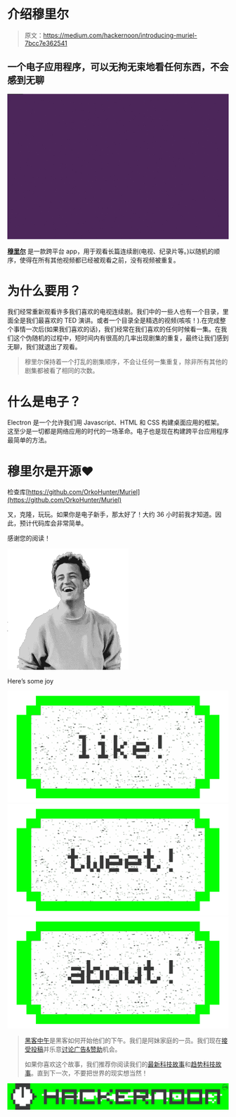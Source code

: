 # 介绍穆里尔

> 原文：<https://medium.com/hackernoon/introducing-muriel-7bcc7e362541>

## 一个电子应用程序，可以无拘无束地看任何东西，不会感到无聊

![](img/52663097e2c5132f031de01564c881c5.png)

[**穆里尔**](https://github.com/orkohunter/muriel) 是一款跨平台 app，用于观看长篇连续剧(电视、纪录片等。)以随机的顺序，使得在所有其他视频都已经被观看之前，没有视频被重复。

# 为什么要用？

我们经常重新观看许多我们喜欢的电视连续剧。我们中的一些人也有一个目录，里面全是我们最喜欢的 TED 演讲。或者一个目录全是精选的视频(咳咳！).在完成整个事情一次后(如果我们喜欢的话)，我们经常在我们喜欢的任何时候看一集。在我们这个伪随机的过程中，短时间内有很高的几率出现剧集的重复，最终让我们感到无聊，我们就退出了观看。

> 穆里尔保持着一个打乱的剧集顺序，不会让任何一集重复，除非所有其他的剧集都被看了相同的次数。

# 什么是电子？

Electron 是一个允许我们用 Javascript、HTML 和 CSS 构建桌面应用的框架。这至少是一切都是网络应用的时代的一场革命。电子也是现在构建跨平台应用程序最简单的方法。

# 穆里尔是开源❤

检查库[https://github.com/OrkoHunter/Muriel](https://github.com/OrkoHunter/Muriel)

叉，克隆，玩玩。如果你是电子新手，那太好了！大约 36 小时前我才知道。因此，预计代码库会非常简单。

感谢您的阅读！

![](img/23da4bce2ad66c7a9fafe53e63a0df08.png)

Here’s some joy

[![](img/50ef4044ecd4e250b5d50f368b775d38.png)](http://bit.ly/HackernoonFB)[![](img/979d9a46439d5aebbdcdca574e21dc81.png)](https://goo.gl/k7XYbx)[![](img/2930ba6bd2c12218fdbbf7e02c8746ff.png)](https://goo.gl/4ofytp)

> [黑客中午](http://bit.ly/Hackernoon)是黑客如何开始他们的下午。我们是阿妹家庭的一员。我们现在[接受投稿](http://bit.ly/hackernoonsubmission)并乐意[讨论广告&赞助](mailto:partners@amipublications.com)机会。
> 
> 如果你喜欢这个故事，我们推荐你阅读我们的[最新科技故事](http://bit.ly/hackernoonlatestt)和[趋势科技故事](https://hackernoon.com/trending)。直到下一次，不要把世界的现实想当然！

![](img/be0ca55ba73a573dce11effb2ee80d56.png)